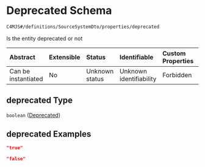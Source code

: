 # Deprecated Schema

```txt
C4MJS#/definitions/SourceSystemDto/properties/deprecated
```

Is the entity deprecated or not

| Abstract            | Extensible | Status         | Identifiable            | Custom Properties | Additional Properties | Access Restrictions | Defined In                                                                            |
| :------------------ | :--------- | :------------- | :---------------------- | :---------------- | :-------------------- | :------------------ | :------------------------------------------------------------------------------------ |
| Can be instantiated | No         | Unknown status | Unknown identifiability | Forbidden         | Allowed               | none                | [source-workspace.schema.json\*](source-workspace.schema.json "open original schema") |

## deprecated Type

`boolean` ([Deprecated](source-workspace-definitions-system-properties-deprecated.md))

## deprecated Examples

```json
"true"
```

```json
"false"
```
